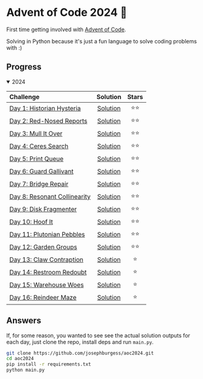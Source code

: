 # Advent of Code 2024 🎄

First time getting involved with [Advent of Code](https://adventofcode.com/).

Solving in Python because it's just a fun language to solve coding problems with :)

## Progress

<details open>
    <summary>2024</summary>

| Challenge                                                           |                                        Solution                                         | Stars  |
| :------------------------------------------------------------------ | :-------------------------------------------------------------------------------------: | :----: |
| [Day 1: Historian Hysteria](https://adventofcode.com/2024/day/1)    | [Solution](https://github.com/josephburgess/aoc2024/blob/main/solutions/day01/solve.py) | ⭐️⭐️ |
| [Day 2: Red-Nosed Reports](https://adventofcode.com/2024/day/2)     | [Solution](https://github.com/josephburgess/aoc2024/tree/main/solutions/day02/solve.py) | ⭐️⭐️ |
| [Day 3: Mull It Over](https://adventofcode.com/2024/day/3)          | [Solution](https://github.com/josephburgess/aoc2024/tree/main/solutions/day03/solve.py) | ⭐️⭐️ |
| [Day 4: Ceres Search](https://adventofcode.com/2024/day/4)          | [Solution](https://github.com/josephburgess/aoc2024/tree/main/solutions/day04/solve.py) | ⭐️⭐️ |
| [Day 5: Print Queue](https://adventofcode.com/2024/day/5)           | [Solution](https://github.com/josephburgess/aoc2024/tree/main/solutions/day05/solve.py) | ⭐️⭐️ |
| [Day 6: Guard Gallivant](https://adventofcode.com/2024/day/6)       | [Solution](https://github.com/josephburgess/aoc2024/tree/main/solutions/day06/solve.py) | ⭐️⭐️ |
| [Day 7: Bridge Repair](https://adventofcode.com/2024/day/7)         | [Solution](https://github.com/josephburgess/aoc2024/tree/main/solutions/day07/solve.py) | ⭐️⭐️ |
| [Day 8: Resonant Collinearity](https://adventofcode.com/2024/day/8) | [Solution](https://github.com/josephburgess/aoc2024/tree/main/solutions/day08/solve.py) | ⭐️⭐️ |
| [Day 9: Disk Fragmenter](https://adventofcode.com/2024/day/9)       | [Solution](https://github.com/josephburgess/aoc2024/tree/main/solutions/day09/solve.py) | ⭐️⭐️ |
| [Day 10: Hoof It](https://adventofcode.com/2024/day/10)             | [Solution](https://github.com/josephburgess/aoc2024/tree/main/solutions/day10/solve.py) | ⭐️⭐️ |
| [Day 11: Plutonian Pebbles](https://adventofcode.com/2024/day/11)   | [Solution](https://github.com/josephburgess/aoc2024/tree/main/solutions/day11/solve.py) | ⭐️⭐️ |
| [Day 12: Garden Groups](https://adventofcode.com/2024/day/12)       | [Solution](https://github.com/josephburgess/aoc2024/tree/main/solutions/day12/solve.py) | ⭐️⭐️ |
| [Day 13: Claw Contraption](https://adventofcode.com/2024/day/13)    | [Solution](https://github.com/josephburgess/aoc2024/tree/main/solutions/day13/solve.py) |  ⭐️   |
| [Day 14: Restroom Redoubt](https://adventofcode.com/2024/day/14)    | [Solution](https://github.com/josephburgess/aoc2024/tree/main/solutions/day14/solve.py) |  ⭐️   |
| [Day 15: Warehouse Woes](https://adventofcode.com/2024/day/15)      | [Solution](https://github.com/josephburgess/aoc2024/tree/main/solutions/day15/solve.py) |  ⭐️   |
| [Day 16: Reindeer Maze](https://adventofcode.com/2024/day/16)       | [Solution](https://github.com/josephburgess/aoc2024/tree/main/solutions/day16/solve.py) |  ⭐️   |

</details>

## Answers

If, for some reason, you wanted to see see the actual solution outputs for each day, just clone the repo, install deps and run `main.py`.

```sh
git clone https://github.com/josephburgess/aoc2024.git
cd aoc2024
pip install -r requirements.txt
python main.py
```
